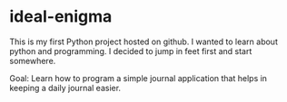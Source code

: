 # ideal-enigma

This is my first Python project hosted on github.  I wanted to learn about python and programming.  I decided to jump in feet first and start somewhere.

Goal:
Learn how to program a simple journal application that helps in keeping a daily journal easier.  
